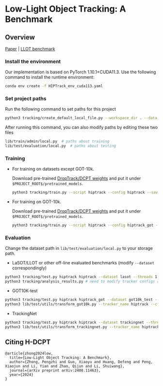 # Low-Light Object Tracking: A Benchmark

## Overview

[Paper](https://arxiv.org/abs/2408.11463) | [LLOT benchmark](https://pan.baidu.com/s/1NvLQYoDFZgvMA0Jnq6YUkA?pwd=exyr)

### Install the environment

Our implementation is based on PyTorch 1.10.1+CUDA11.3. Use the following command to install the runtime environment:

```bash
conda env create -f HIPTrack_env_cuda113.yaml
```



### Set project paths

Run the following command to set paths for this project

```bash
python3 tracking/create_default_local_file.py --workspace_dir . --data_dir ./data --save_dir ./output
```

After running this command, you can also modify paths by editing these two files

```bash
lib/train/admin/local.py  # paths about training
lib/test/evaluation/local.py  # paths about testing
```



### Training

- For training on datasets except GOT-10k.

  Download pre-trained [DropTrack/DCPT weights](https:) and put it under `$PROJECT_ROOT$/pretrained_models`.

  ```bash
  python3 tracking/train.py --script hiptrack --config hiptrack --save_dir ./output --mode multiple --nproc_per_node 4
  ```

- For training on GOT-10k.

  Download pre-trained [DropTrack/DCPT weights](https:) and put it under `$PROJECT_ROOT$/pretrained_models`.

  ```bash
  python3 tracking/train.py --script hiptrack --config hiptrack_got --save_dir ./output --mode multiple --nproc_per_node 4
  ```



### Evaluation

Change the dataset path in `lib/test/evaluation/local.py` to your storage path.

- LaSOT/LLOT or other off-line evaluated benchmarks (modify `--dataset` correspondingly)

```bash
python3 tracking/test.py hiptrack hiptrack --dataset lasot --threads 1 --num_gpus 1
python3 tracking/analysis_results.py # need to modify tracker configs and names
```

- GOT10K-test

```bash
python3 tracking/test.py hiptrack hiptrack_got --dataset got10k_test --threads 1 --num_gpus 1
python3 lib/test/utils/transform_got10k.py --tracker_name hiptrack --cfg_name hiptrack_got
```

- TrackingNet

```bash
python3 tracking/test.py hiptrack hiptrack --dataset trackingnet --threads 1 --num_gpus 1
python3 lib/test/utils/transform_trackingnet.py --tracker_name hiptrack --cfg_name hiptrack
```







## Citing H-DCPT

```
@article{zhong2024low,
  title={Low-Light Object Tracking: A Benchmark},
  author={Zhong, Pengzhi and Guo, Xiaoyu and Huang, Defeng and Peng, Xiaojun and Li, Yian and Zhao, Qijun and Li, Shuiwang},
  journal={arXiv preprint arXiv:2408.11463},
  year={2024}
}
```

